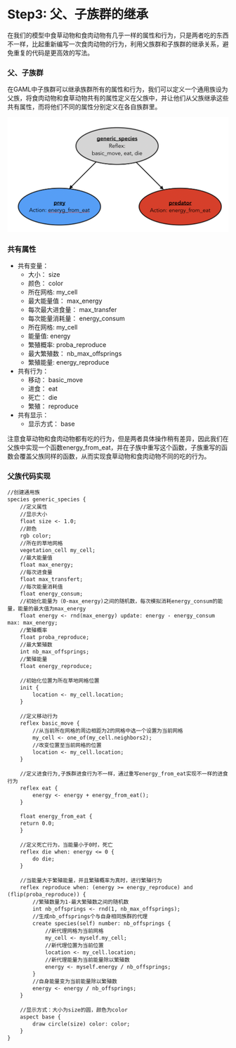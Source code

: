 # Step3: 父、子族群的继承

在我们的模型中食草动物和食肉动物有几乎一样的属性和行为，只是两者吃的东西不一样，比起重新编写一次食肉动物的行为，利用父族群和子族群的继承关系，避免重复的代码是更高效的写法。

### 父、子族群

在GAML中子族群可以继承族群所有的属性和行为，我们可以定义一个通用族设为父族，将食肉动物和食草动物共有的属性定义在父族中，并让他们从父族继承这些共有属性，而将他们不同的属性分别定义在各自族群里。

![4.3.1 &#x7236;&#x65CF;&#x7FA4;&#x548C;&#x5B50;&#x65CF;&#x7FA4;](../../.gitbook/assets/image%20%285%29.png)

### 共有属性

* 共有变量：
  * 大小：                        size
  * 颜色：                        color
  * 所在网格:                    my\_cell
  * 最大能量值：            max\_energy
  * 每次最大进食量：    max\_transfer
  * 每次能量消耗量：    energy\_consum
  * 所在网格:                    my\_cell
  * 能量值:                        energy
  * 繁殖概率:                    proba\_reproduce
  * 最大繁殖数：             nb\_max\_offsprings
  * 繁殖能量:                    energy\_reproduce                  
* 共有行为：
  * 移动：                         basic\_move
  * 进食：                         eat
  * 死亡：                         die
  * 繁殖：                         reproduce
* 共有显示：
  * 显示方式：                 base

注意食草动物和食肉动物都有吃的行为，但是两者具体操作稍有差异，因此我们在父族中实现一个函数energy\_from\_eat，并在子族中重写这个函数，子族重写的函数会覆盖父族同样的函数，从而实现食草动物和食肉动物不同的吃的行为。

### 父族代码实现

```text
//创建通用族
species generic_species {
	//定义属性
	//显示大小
	float size <- 1.0;
	//颜色
	rgb color;
	//所在的草地网格
	vegetation_cell my_cell;
	//最大能量值
	float max_energy;
	//每次进食量
	float max_transfert;
	//每次能量消耗值
	float energy_consum;
	//初始化能量为（0-max_energy)之间的随机数，每次模拟消耗energy_consum的能量，能量的最大值为max_energy
	float energy <- rnd(max_energy) update: energy - energy_consum max: max_energy;
	//繁殖概率
	float proba_reproduce;
	//最大繁殖数
	int nb_max_offsprings;
	//繁殖能量
	float energy_reproduce;
	
	//初始化位置为所在草地网格位置
	init {
		location <- my_cell.location;
	}
	
	//定义移动行为
	reflex basic_move {
		//从当前所在网格的周边相距为2的网格中选一个设置为当前网格
		my_cell <- one_of(my_cell.neighbors2);
		//改变位置至当前网格的位置
		location <- my_cell.location;
	}
	
	//定义进食行为,子族群进食行为不一样，通过重写energy_from_eat实现不一样的进食行为
	reflex eat {
		energy <- energy + energy_from_eat();
	}
	
	float energy_from_eat {
    return 0.0;
    }
	
	//定义死亡行为，当能量小于0时，死亡
	reflex die when: energy <= 0 {
		do die;
	}
	
	//当能量大于繁殖能量，并且繁殖概率为真时，进行繁殖行为
	reflex reproduce when: (energy >= energy_reproduce) and (flip(proba_reproduce)) {
		//繁殖数量为1-最大繁殖数之间的随机数
		int nb_offsprings <- rnd(1, nb_max_offsprings);
		//生成nb_offsprings个与自身相同族群的代理
		create species(self) number: nb_offsprings {
			//新代理网格为当前网格
			my_cell <- myself.my_cell;
			//新代理位置为当前位置
			location <- my_cell.location;
			//新代理能量为当前能量除以繁殖数
			energy <- myself.energy / nb_offsprings;
		}
		//自身能量变为当前能量除以繁殖数
		energy <- energy / nb_offsprings;
	}
	
	//显示方式：大小为size的圆，颜色为color
	aspect base {
		draw circle(size) color: color;
	}
}
```

